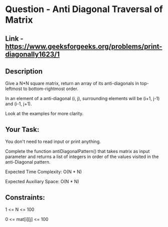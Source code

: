 # Question - Anti Diagonal Traversal of Matrix

## Link - https://www.geeksforgeeks.org/problems/print-diagonally1623/1

## Description

Give a N*N square matrix, return an array of its anti-diagonals in top-leftmost to bottom-rightmost order. 

In an element of a anti-diagonal (i, j), surrounding elements will be (i+1, j-1) and (i-1, j+1). 

Look at the examples for more clarity.

## Your Task:
You don't need to read input or print anything. 

Complete the function antiDiagonalPattern() that takes matrix as input parameter and returns a list of integers in order of the values visited in the anti-Diagonal pattern. 

Expected Time Complexity: O(N * N)

Expected Auxiliary Space: O(N * N)

## Constraints:

1 <= N <= 100

0 <= mat[i][j] <= 100
